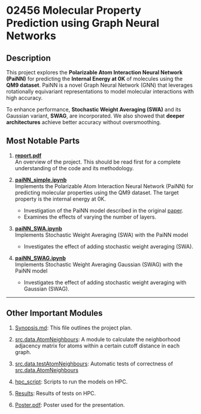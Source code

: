 # 02456 Molecular Property Prediction using Graph Neural Networks
## Description
This project explores the **Polarizable Atom Interaction Neural Network (PaiNN)** for predicting the **Internal Energy at 0K** of molecules using the **QM9 dataset**. PaiNN is a novel Graph Neural Network (GNN) that leverages rotationally equivariant representations to model molecular interactions with high accuracy. 

To enhance performance, **Stochastic Weight Averaging (SWA)** and its Gaussian variant, **SWAG**, are incorporated. We also showed that **deeper architectures** achieve better accuracy without oversmoothing.

## Most Notable Parts

1. **[report.pdf](report.pdf)**  
   An overview of the project. This should be read first for a complete understanding of the code and its methodology.

2. **[paiNN_simple.ipynb](paiNN_simple.ipynb)**  
   Implements the Polarizable Atom Interaction Neural Network (PaiNN) for predicting molecular properties using the QM9 dataset. The target property is the internal energy at 0K.  
   - Investigation of the PaiNN model described in the original [paper](https://arxiv.org/pdf/2102.03150).  
   - Examines the effects of varying the number of layers.

3. **[paiNN_SWA.ipynb](paiNN_SWA.ipynb)**  
   Implements Stochastic Weight Averaging (SWA) with the PaiNN model
   - Investigates the effect of adding stochastic weight averaging (SWA).

4. **[paiNN_SWAG.ipynb](paiNN_SWAG.ipynb)**  
   Implements Stochastic Weight Averaging Gaussian (SWAG) with the PaiNN model 
   - Investigates the effect of adding stochastic weight averaging with Gaussian (SWAG).

---

## Other Important Modules
1. [Synopsis.md](Synopsis.md): This file outlines the project plan.
2. [src.data.AtomNeighbours](src/data/AtomNeighbours.py): A module to calculate the neighborhood adjacency matrix for atoms within a certain cutoff distance in each graph.

3. [src.data.testAtomNeighbours](src/data/testAtomNeighbours.py): Automatic tests of correctness of [src.data.AtomNeighbours](src/data/AtomNeighbours.py)

4. [hpc_script](hpc_script): Scripts to run the models on HPC.

5. [Results](Results): Results of tests on HPC.

6. [Poster.pdf](poster.pdf): Poster used for the presentation.
